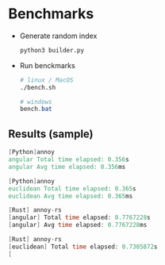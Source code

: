 # Benchmarks

+ Generate random index
  ```bash
  python3 builder.py
  ```
+ Run benckmarks
    ```bash
    # linux / MacOS
    ./bench.sh
    ```
    ```powershell
    # windows
    bench.bat
    ```

## Results (sample)

```verilog
[Python]annoy
angular Total time elapsed: 0.356s
angular Avg time elapsed: 0.356ms

[Python]annoy
euclidean Total time elapsed: 0.365s
euclidean Avg time elapsed: 0.365ms

[Rust] annoy-rs
[angular] Total time elapsed: 0.7767228s
[angular] Avg time elapsed: 0.7767228ms

[Rust] annoy-rs
[euclidean] Total time elapsed: 0.7305872s
[
